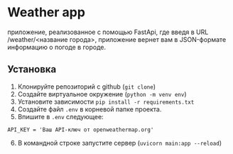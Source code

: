 # Weather app
приложение, реализованное с помощью FastApi, где введя в URL /weather/<название города>, приложение вернет вам в JSON-формате информацию о погоде в городе.

## Установка

1. Клонируйте репозиторий с github (`git clone`)
2. Создайте виртуальное окружение (`python -m venv env`)
3. Установите зависимости `pip install -r requirements.txt`
4. Создайте файл `.env` в корневой папке проекта.
5. Впишите в `.env` следующее:
```
API_KEY = 'Ваш API-ключ от openweathermap.org'
```
6. В командной строке запустите сервер (`uvicorn main:app --reload`)
